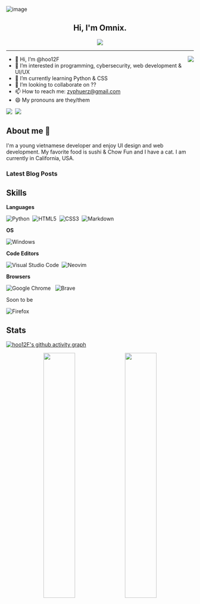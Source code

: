 ![image](https://user-images.githubusercontent.com/96026994/189465045-acbcb9a6-a240-4a1a-b93f-4004e165a33d.png)

<h2 align="center">Hi, I'm Omnix.</h2>
<p align="center">
<img src="https://github-readme-streak-stats.herokuapp.com?user=hoo12F&theme=github-dark-blue&hide_border=true&date_format=M%20j%5B%2C%20Y%5D&ring=FF7A00&fire=ffc000&stroke=DDDDDD&dates=FFFFFF6D">
</p>
<hr>
<img align="right" src="https://istevit.in/public/imgs/tech.gif">

- 👋 Hi, I’m @hoo12F
- 👀 I’m interested in programming, cybersecurity, web development & UI/UX
- 🌱 I’m currently learning Python & CSS
- 💞️ I’m looking to collaborate on ??
- 📫 How to reach me: zyphuerz@gmail.com
- 😄 My pronouns are they/them

<a href="https://dev.to/hoo12f"><img src="https://img.shields.io/badge/dev.to-0A0A0A?style=for-the-badge&logo=dev.to&logoColor=white"></a>&nbsp;&nbsp;<a href="mailto:zyphuerz@gmail.com"><img src="https://img.shields.io/badge/Gmail-D14836?style=for-the-badge&logo=gmail&logoColor=white"></a>&nbsp;&nbsp;

## About me 📝
I'm a young vietnamese developer and enjoy UI design and web development. My favorite food is sushi & Chow Fun and I have a cat. I am currently in California, USA.
### Latest Blog Posts
<!-- BLOG-POST-LIST:START -->
<!-- BLOG-POST-LIST:END -->
## Skills
**Languages**

![Python](https://img.shields.io/badge/python-3670A0?style=for-the-badge&logo=python&logoColor=ffdd54)&nbsp;&nbsp;![HTML5](https://img.shields.io/badge/html5-%23E34F26.svg?style=for-the-badge&logo=html5&logoColor=white)&nbsp;&nbsp;![CSS3](https://img.shields.io/badge/css3-%231572B6.svg?style=for-the-badge&logo=css3&logoColor=white)&nbsp;&nbsp;![Markdown](https://img.shields.io/badge/markdown-%23000000.svg?style=for-the-badge&logo=markdown&logoColor=white)

**OS**

![Windows](https://img.shields.io/badge/Windows-0078D6?style=for-the-badge&logo=windows&logoColor=white)

**Code Editors**

![Visual Studio Code](https://img.shields.io/badge/Visual%20Studio%20Code-0078d7.svg?style=for-the-badge&logo=visual-studio-code&logoColor=white)&nbsp;&nbsp;![Neovim](https://img.shields.io/badge/NeoVim-%2357A143.svg?&style=for-the-badge&logo=neovim&logoColor=white)

**Browsers**

![Google Chrome](https://img.shields.io/badge/Google%20Chrome-4285F4?style=for-the-badge&logo=GoogleChrome&logoColor=white)&nbsp;&nbsp;	![Brave](https://img.shields.io/badge/Brave-FB542B?style=for-the-badge&logo=Brave&logoColor=white)

Soon to be

![Firefox](https://img.shields.io/badge/Firefox-FF7139?style=for-the-badge&logo=Firefox-Browser&logoColor=white)

## Stats
[![hoo12F's github activity graph](https://activity-graph.herokuapp.com/graph?username=hoo12F&theme=react-dark&radius=10&hide_border=true)](https://github.com/hoo12F/github-readme-activity-graph)
<p align="center">
<a href="https://github.com/hoo12F/baominh-links"><img width="41%" src="https://github-readme-stats.vercel.app/api/pin/?username=hoo12F&repo=baominh-links&theme=github_dark&border_color=212121" /></a>&nbsp;&nbsp;&nbsp;<a href="https://github.com/hoo12F/desktop"><img width="41%" src="https://github-readme-stats.vercel.app/api/pin/?username=hoo12F&repo=desktop&theme=github_dark&border_color=212121" /></a>
</p>
<!---
baominhT/baominhT is a ✨ special ✨ repository because its `README.md` (this file) appears on your GitHub profile.
You can click the Preview link to take a look at your changes.
--->
